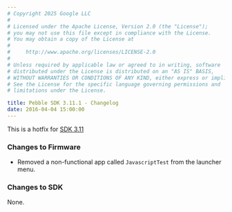 ```yaml
---
# Copyright 2025 Google LLC
#
# Licensed under the Apache License, Version 2.0 (the "License");
# you may not use this file except in compliance with the License.
# You may obtain a copy of the License at
#
#     http://www.apache.org/licenses/LICENSE-2.0
#
# Unless required by applicable law or agreed to in writing, software
# distributed under the License is distributed on an "AS IS" BASIS,
# WITHOUT WARRANTIES OR CONDITIONS OF ANY KIND, either express or implied.
# See the License for the specific language governing permissions and
# limitations under the License.

title: Pebble SDK 3.11.1 - Changelog
date: 2016-04-04 15:00:00
---
```

This is a hotfix for [SDK 3.11](/sdk/changelogs/3.11/)

### Changes to Firmware

* Removed a non-functional app called `JavascriptTest` from the launcher menu.

### Changes to SDK

None.

